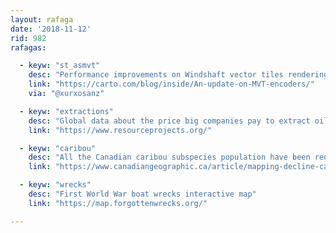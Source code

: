 ```yaml
---
layout: rafaga
date: '2018-11-12'
rid: 982
rafagas:

  - keyw: "st_asmvt"
    desc: "Performance improvements on Windshaft vector tiles rendering using PostGIS ST_AsMVT compared to using Mapnik"
    link: "https://carto.com/blog/inside/An-update-on-MVT-encoders/"
    via: "@xurxosanz"

  - keyw: "extractions"
    desc: "Global data about the price big companies pay to extract oil, gas and other minerals"
    link: "https://www.resourceprojects.org/"

  - keyw: "caribou"
    desc: "All the Canadian caribou subspecies population have been reduced drastically over the last decades"
    link: "https://www.canadiangeographic.ca/article/mapping-decline-canadas-caribou"

  - keyw: "wrecks"
    desc: "First World War boat wrecks interactive map"
    link: "https://map.forgottenwrecks.org/"

---
```

